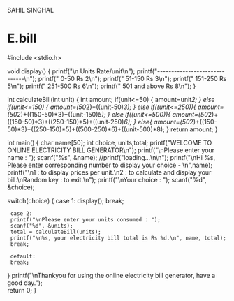 SAHIL SINGHAL
# E.bill
#include <stdio.h>

void display() {
    printf("\n    Units          Rate/unit\n");
    printf("------------------------------\n");
    printf("    0-50             Rs 2\n");
    printf("    51-150           Rs 3\n");
    printf("    151-250          Rs 5\n");
    printf("    251-500          Rs 6\n");
    printf("    501 and above    Rs 8\n");
}

int calculateBill(int unit) { 
     int amount;
      if(unit<=50) {
        amount=unit*2;
    }
    else if(unit<=150)
    {
        amount=(50*2)+((unit-50)*3);
    }
    else if((unit<=250)){
        amount=(50*2)+((150-50)*3)+((unit-150)*5);
    }
    else if((unit<=500)){
        amount=(50*2)+((150-50)*3)+((250-150)*5)+((unit-250)*6);
    }
    else{
        amount=(50*2)+((150-50)*3)+((250-150)*5)+((500-250)*6)+((unit-500)*8);
    }
    return amount;
}


int main() {
char name[50];
int choice, units,total;
printf("WELCOME TO ONLINE ELECTRICITY BILL GENERATOR\n");
printf("\nPlease enter your name : ");
scanf("%s", &name);
//printf("loading...\n\n");
printf("\nHi %s, Please enter corresponding number to display your choice - \n",name);
printf("\n1 : to display prices per unit.\n2 : to calculate and display your bill.\nRandom key : to exit.\n");
printf("\nYour choice : ");
scanf("%d", &choice);
 
 switch(choice)
 {
     case 1:
     display();
     break;
     
     case 2:
     printf("\nPlease enter your units consumed : ");
     scanf("%d", &units);
     total = calculateBill(units);
     printf("\n%s, your electricity bill total is Rs %d.\n", name, total);
     break;

     default:
     break;
 }
  printf("\nThankyou for using the online electricity bill generator, have a good day.");    
  return 0;
}
